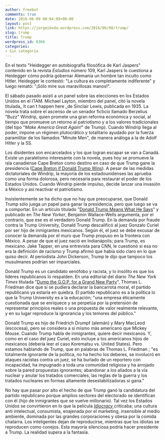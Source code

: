 ```yaml
---
author: freebot
comments: true
date: 2016-06-09 00:04:09+00:00
layout: post
link: https://jorgeikeda.wordpress.com/2016/06/08/trump/
slug: trump
title: Trump
wordpress_id: 6366
categories:
- Sin categoría
---
```


En el texto "Heidegger en autobiografía filosófica de Karl Jaspers" contenido en la revista _Estudios_ número 109, Karl Jaspers le cuestiona a Heidegger cómo podría gobernar Alemania un hombre tan inculto como Hitler. Heidegger le contestó: "La cultura es completamente indiferente" y luego remató: "¡Sólo mire sus maravillosas manos!".

El sábado pasado asistí a un panel sobre las elecciones en los Estados Unidos en el ITAM. Michael Layton, miembro del panel, citó la novela titulada_ It can´t happen here _de Sinclair Lewis, publicada en 1935. La novela trata sobre el ascenso de un senador ficticio llamado Berzelius "Buzz" Windrip, quien promete una gran reforma económica y social, al tiempo que promueve un retorno al patriotismo y a los valores tradicionales (del tipo "_Make America Great Again!_" de Trump). Cuando  Windrip llega al poder, impone un régimen plutocrático y totalitario ayudado por la fuerza paramilitar de los llamados "Minute Men", de manera análoga a la de  Adolf Hitler y la SS.

Los disidentes son encarcelados y los que logran escapar se van a Canadá. Existe un paralelismo interesante con la novela, pues hoy se promueve la isla canadiense Cape Breton como destino en caso de que Trump gane la presidencia ([Cape Breton if Donald Trump Wins](http://cbiftrumpwins.com/#intro)). A pesar de las medidas dictatoriales de Windrip, la mayoría de los estadounidenses las aprueba como una forma dolorosa, pero necesaria para restaurar el poder de los Estados Unidos. Cuando Windrip pierde impulso, decide lanzar una invasión a México y así reactivar el patriotismo.

Insistentemente se ha dicho que no hay que preocuparse, que Donald Trump sólo juega un papel para ganar  la presidencia, pero que luego se va a comportar. En un artículo titulado "[Donald Trump Means What He Says](http://www.newyorker.com/news/benjamin-wallace-wells/donald-trump-means-what-he-says?mbid=social_facebook)" y publicado en _The New Yorker_, Benjamin Wallace-Wells  argumenta, por el contrario, que ese es el verdadero Donald Trump. En la demanda por fraude contra la Trump University, Donald Trump descalificó al juez Gonzalo Curiel por ser hijo de inmigrantes mexicanos. Según él, el juez se debe excusar de conocer la demanda por el muro que Trump propuso en la frontera con México. A pesar de que el juez nació en Indianápolis; para Trump, es mexicano. Jake Tapper, en una entrevista para CNN, le cuestionó si esa no era la definición de racismo y Trump afirmó que había sido claro en lo que quiso decir. Al periodista John Dickerson, Trump le dijo que tampoco los musulmanes podrían ser imparciales.

Donald Trump es un candidato xenófobo y racista, y lo insólito es que los líderes republicanos lo respalden. En una editorial del diario _The New York Times_ titulada "[Dump the G.O.P. for a Grand New Party](http://www.nytimes.com/2016/06/08/opinion/dump-the-gop-for-a-grand-new-party.html?smid=fb-nytopinion&smtyp=cur&_r=0)", Thomas L. Friedman dice que si se pudiera declarar la bancarrota moral, el partido republicano ya estaría en quiebra. El partido republicano es a la política lo que la Trump University es a la educación; "una empresa éticamente cuestionada que se  enriquece y se perpetúa por la pretensión de representar  principios reales o una propuesta de valor realmente relevante, y en su lugar  reproduce  la ignorancia y los temores del público."

Donald Trump es hijo de Friedrich Drumpf (alemán) y Mary MacLeod (escocesa), pero se considera a sí mismo más americano que Mickey Mouse. Cuando Trump habla de inmigrantes, quiere decir mexicanos. Y, como en el caso del juez Curiel, esto incluye a los americanos hijos de mexicanos (debería leer el caso Korematsu vs. United States). Pero estamos hablando de Trump, que en palabras de  Thomas L. Friedman ; "es totalmente ignorante de la política, no ha hecho los deberes, se involucró en ataques racistas contra un juez, se ha burlado de un reportero con incapacidad, ha impugnado a toda una comunidad religiosa y ha arrojado sobre la pared propuestas ignorantes; abandonar a los aliados a la vía nuclear y  anular los tratados comerciales, las reglas de la guerra y los tratados nucleares en formas altamente desestabilizadoras si gana."

No hay que pasar por alto el hecho de que Trump ganó la candidatura del partido republicano porque amplios sectores del electorado se identifican con él (hijo de inmigrantes que se vuelve millonario). Tal vez los Estados Unidos se convirtieron en lo que la película [_Idiocracy_ ](http://www.imdb.com/title/tt0387808/)criticaba; una cultura  anti intelectual, consumista, enajenada por el marketing, insensible al medio ambiente, dominada por las grandes corporaciones y obesa por la comida chatarra. Los inteligentes dejan de reproducirse, mientras que los idiotas se reproducen como conejos. Esta mayoría silenciosa podría hacer presidente a Trump. La realidad supera a la fantasía.




